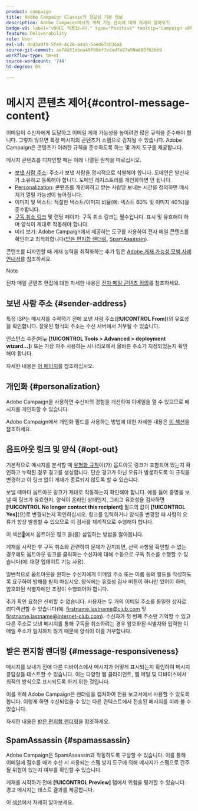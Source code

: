 ```yaml
---
product: campaign
title: Adobe Campaign Classic의 전달성 기본 정보
description: Adobe Campaign에서의 게재 기능 관리에 대해 자세히 알아보기
badge-v8: label="v8에도 적용됩니다." type="Positive" tooltip="Campaign v8에도 적용됩니다."
feature: Deliverability
role: User
exl-id: dcd3a9f9-5fe9-4c28-a4a5-5aed67b036ab
source-git-commit: aa78a51ebea49f98ef7edad7e87a99a680f02b69
workflow-type: tm+mt
source-wordcount: '748'
ht-degree: 6%

---
```


# 메시지 콘텐츠 제어{#control-message-content}

이메일이 수신자에게 도달하고 이메일 게재 가능성을 높이려면 많은 규칙을 준수해야 합니다. 그렇지 않으면 특정 메시지의 콘텐츠가 스팸으로 감지될 수 있습니다. Adobe Campaign은 콘텐츠가 이러한 규칙을 준수하도록 하는 몇 가지 도구를 제공합니다.

메시지 콘텐츠를 디자인할 때는 아래 나열된 원칙을 따르십시오.

* [보낸 사람 주소](#sender-address): 주소가 보낸 사람을 명시적으로 식별해야 합니다. 도메인은 발신자가 소유하고 등록해야 합니다. 도메인 레지스트리를 개인화하면 안 됩니다.
* [Personalization](#personalization): 콘텐츠를 개인화하고 받는 사람당 보내는 시간을 정의하면 메시지가 열릴 가능성이 높아집니다.
* 이미지 및 텍스트: 적절한 텍스트/이미지 비율(예: 텍스트 60% 및 이미지 40%)을 준수합니다.
* [구독 취소 링크](#opt-out) 및 랜딩 페이지: 구독 취소 링크는 필수입니다. 표시 및 유효해야 하며 양식이 제대로 작동해야 합니다.
* 미리 보기: Adobe Campaign에서 제공하는 도구를 사용하여 전자 메일 콘텐츠를 확인하고 최적화합니다([받은 편지함 렌더링](#message-responsiveness), [SpamAssassin](#spamassassin)).

콘텐츠를 디자인할 때 게재 능력을 최적화하는 추가 팁은 [Adobe 게재 가능성 모범 사례 안내서](https://experienceleague.adobe.com/docs/deliverability-learn/deliverability-best-practice-guide/content-best-practices-for-optimal-delivery.html)를 참조하세요.

>[!NOTE]
>
>전자 메일 콘텐츠 편집에 대한 자세한 내용은 [전자 메일 콘텐츠 정의](defining-the-email-content.md)를 참조하세요.

## 보낸 사람 주소 {#sender-address}

특정 ISP는 메시지를 수락하기 전에 보낸 사람 주소(**[!UICONTROL From]**)의 유효성을 확인합니다. 잘못된 형식의 주소는 수신 서버에서 거부될 수 있습니다.

인스턴스 수준(메뉴 **[!UICONTROL Tools > Advanced > deployment wizard...]**) 또는 가장 자주 사용하는 시나리오에서 올바른 주소가 지정되었는지 확인해야 합니다.

자세한 내용은 [이 페이지](defining-the-email-content.md)를 참조하십시오.

## 개인화 {#personalization}

Adobe Campaign을 사용하면 수신자의 경험을 개선하여 이메일을 열 수 있으므로 메시지를 개인화할 수 있습니다.

Adobe Campaign에서 개인화 필드를 사용하는 방법에 대한 자세한 내용은 [이 섹션](personalization-fields.md)을 참조하세요.

## 옵트아웃 링크 및 양식 {#opt-out}

기본적으로 메시지를 분석할 때 [유형화 규칙](steps-validating-the-delivery.md#validation-process-with-typologies)이(가) 옵트아웃 링크가 포함되어 있는지 확인하고 누락된 경우 경고를 생성합니다. 단순 경고가 아닌 오류가 발생하도록 이 규칙을 변경하고 이 링크 없이 게재가 종료되지 않도록 할 수 있습니다.

보낼 때마다 옵트아웃 링크가 제대로 작동하는지 확인해야 합니다. 예를 들어 증명을 보낼 때 링크가 유효한지, 양식이 온라인 상태인지, 그리고 유효성을 검사하면 **[!UICONTROL No longer contact this recipient]** 필드의 값이 **[!UICONTROL Yes]**(으)로 변경되는지 확인하십시오. 링크를 입력하거나 양식을 변경할 때 사람의 오류가 항상 발생할 수 있으므로 이 검사를 체계적으로 수행해야 합니다.

이 섹션[&#128279;](personalization-blocks.md#personalization-blocks-example)에서 옵트아웃 링크 을(를) 삽입하는 방법을 알아봅니다.

게재를 시작한 후 구독 취소와 관련하여 문제가 감지되면, 선택 사항을 확인할 수 없는 경우에도 옵트아웃 링크를 클릭하는 수신자에 대해 수동으로 구독 취소를 수행할 수 있습니다(예: 대량 업데이트 기능 사용).

일반적으로 옵트아웃을 원하는 수신자에게 이메일 주소 또는 이름 등의 필드를 작성하도록 요구하여 방해를 받지 마십시오. 양식에는 유효성 검사 버튼이 하나만 있어야 하며, 암호화된 식별자에만 조정이 수행되어야 합니다.

추가 확인 요청은 신뢰할 수 없습니다. 사용자는 두 개의 이메일 주소를 동일한 상자로 리디렉션할 수 있습니다(예: firstname.lastname@club.com 및 firstname.lastname@internet-club.com). 수신자가 첫 번째 주소만 기억할 수 있고 다른 주소로 보낸 메시지를 통해 구독을 취소하려는 경우 암호화된 식별자와 입력한 이메일 주소가 일치하지 않기 때문에 양식이 이를 거부합니다.

## 받은 편지함 렌더링 {#message-responsiveness}

메시지를 보내기 전에 다른 디바이스에서 메시지가 어떻게 표시되는지 확인하여 메시지 응답성을 테스트할 수 있습니다. 이는 다양한 웹 클라이언트, 웹 메일 및 디바이스에서 최적의 방식으로 표시되도록 하기 위한 것입니다.

이를 위해 Adobe Campaign은 렌더링을 캡처하여 전용 보고서에서 사용할 수 있도록 합니다. 이렇게 하면 수신되었을 수 있는 다른 컨텍스트에서 전송된 메시지를 미리 볼 수 있습니다.

자세한 내용은 [받은 편지함 렌더링](inbox-rendering.md)을 참조하세요.

## SpamAssassin {#spamassassin}

Adobe Campaign은 SpamAssassin과 작동하도록 구성할 수 있습니다. 이를 통해 이메일에 점수를 매겨 수신 시 사용되는 스팸 방지 도구에 의해 메시지가 스팸으로 간주될 위험이 있는지 여부를 확인할 수 있습니다.

게재를 시작하기 전에 **[!UICONTROL Preview]** 탭에서 위험을 평가할 수 있습니다. 경고 메시지는 테스트 결과를 제공합니다.

이 [섹션](spamassassin.md)에서 자세히 알아보세요.
